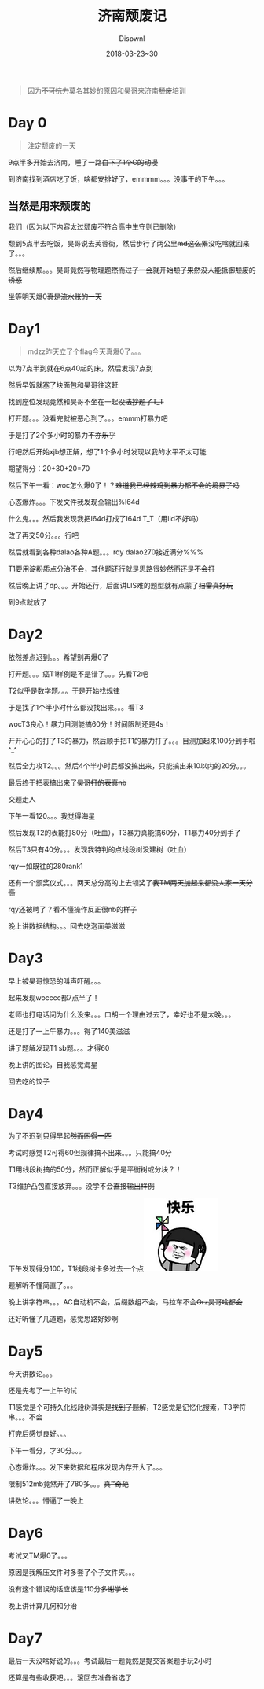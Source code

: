 ﻿---
layout:     post
title:      "济南颓废记"
date:       2018-03-23~30
author:     "Dispwnl"
header-img: "img/used/17.jpg"
catalog: true
tags:
    - 日常
---
>因为~~不可抗力~~莫名其妙的原因和昊哥来济南~~颓废~~培训

# Day 0
>注定颓废的一天

9点半多开始去济南，睡了一路~~白下了1个G的动漫~~

到济南找到酒店吃了饭，啥都安排好了，emmmm。。。没事干的下午。。。

## 当然是用来颓废的

我们（因为以下内容太过颓废不符合高中生守则已删除）

颓到5点半去吃饭，昊哥说去芙蓉街，然后步行了两公里~~md这么累~~没吃啥就回来了。。。

然后继续颓。。。昊哥竟然写物理题~~然而过了一会就开始颓了果然没人能抵御颓废的诱惑~~

坐等明天爆0~~真是流水账的一天~~

# Day1
>mdzz昨天立了个flag今天真爆0了。。。

以为7点半到就在6点40起的床，然后发现7点到

然后早饭就塞了块面包和昊哥往这赶

找到座位发现竟然和昊哥不坐在一起~~没法抄题了T_T~~

打开题。。。没看完就被恶心到了。。。emmm打暴力吧

于是打了2个多小时的暴力~~不亦乐乎~~

行吧然后开始xjb想正解，想了1个多小时发现以我的水平不太可能

期望得分：20+30+20=70

然后下午一看：woc怎么爆0了！？~~难道我已经辣鸡到暴力都不会的境界了吗~~

心态爆炸。。。下发文件我发现全输出%l64d

什么鬼。。。然后我发现我把I64d打成了l64d T_T（用lld不好吗）

改了再交50分。。。行吧

然后就看到各种dalao各种A题。。。rqy dalao270接近满分%%%

T1要用~~淀粉质~~点分治不会，其他题还行就是思路很妙~~然而还是不会打~~

然后晚上讲了dp。。。开始还行，后面讲LIS难的题型就有点蒙了~~扫雷真好玩~~

到9点就放了

# Day2
依然差点迟到。。。希望别再爆0了

打开题。。。癌T1样例是不是错了。。。先看T2吧

T2似乎是数学题。。。于是开始找规律

于是找了1个半小时什么都没找出来。。。看T3

wocT3良心！暴力目测能搞60分！时间限制还是4s！

开开心心的打了T3的暴力，然后顺手把T1的暴力打了。。。目测加起来100分到手啦^_^

然后全力攻T2。。。然后4个半小时屁都没搞出来，只能搞出来10以内的20分。。。

最后终于把表搞出来了~~昊哥打的表真nb~~

交题走人

下午一看120。。。我觉得海星

然后发现T2的表能打80分（吐血），T3暴力真能搞60分，T1暴力40分到手了

然后T3只有40分。。。发现我特判的点线段树没建树（吐血）

rqy一如既往的280rank1

还有一个颁奖仪式。。。两天总分高的上去领奖了~~我TM两天加起来都没人家一天分高~~

rqy还被聘了？看不懂操作反正很nb的样子

晚上讲数据结构。。。回去吃泡面美滋滋

# Day3

早上被昊哥惊恐的叫声吓醒。。。

起来发现wocccc都7点半了！

老师也打电话问为什么没来。。。口胡一个理由过去了，幸好也不是太晚。。。

还是打了一上午暴力。。。得了140美滋滋

讲了题解发现T1 sb题。。。才得60

晚上讲的图论，自我感觉海星

回去吃的饺子

# Day4

为了不迟到只得早起~~然而困得一匹~~

考试时感觉T2可得60但规律搞不出来。。。只能搞40分

T1用线段树搞的50分，然而正解似乎是平衡树或分块？！

T3维护凸包直接放弃。。。没学不会~~直接输出样例~~

下午发现得分100，T1线段树卡多过去一个点![](/img/happy.jpg)

题解听不懂简直了。。。

晚上讲字符串。。。AC自动机不会，后缀数组不会，马拉车不会~~Orz昊哥啥都会~~

还好听懂了几道题，感觉思路好妙啊

# Day5

今天讲数论。。。

还是先考了一上午的试

T1感觉是个可持久化线段树~~其实是找到了题解~~，T2感觉是记忆化搜索，T3字符串。。。不会

打完后感觉良好。。。

下午一看分，才30分。。。

心态爆炸。。。发下来数据和程序发现内存开大了。。。

限制512mb竟然开了780多。。。~~真™奇葩~~

讲数论。。。懵逼了一晚上

# Day6

考试又TM爆0了。。。

原因是我解压文件时多套了个子文件夹。。。

没有这个错误的话应该是110分~~多谢学长~~

晚上讲计算几何和分治

# Day7
最后一天没啥好说的。。。考试最后一题竟然是提交答案题~~手玩2小时~~

还算是有些收获吧。。。滚回去准备省选了

